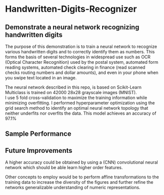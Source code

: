 # Handwritten-Digits-Recognizer
## Demonstrate a neural network recognizing handwritten digits

The purpose of this demonstration is to train a neural network to recognize various handwritten digits and to correctly identify them as numbers.
This forms the basis of several technologies in widespread use such as OCR (Optical Character Recognition) used by the postal system, automated form
reading systems, automated check clearing in finance (read scanned checks routing numbers and dollar amounts), and even in your phone when you swipe text located in an image.

The neural network described in this repo, is based on Scikit-Learn Multiclass is trained on 42000 28x28 grayscale images (MNIST).  
I use 5 fold cross-validation to maximize the training information while minimizing overfitting.
I performed hyperparameter optimization using the grid search method to identify an optimal neural network topology that neither underfits nor overfits the data.
This model achieves an accuracy of 97.1% 

## Sample Performance


## Future Improvements

A higher accuracy could be obtained by using a (CNN) convolutional neural network which should be able learn higher order features.

Other concepts to employ would be to perform affine transformations to the training data to increase the diversity of the figures 
and further refine the networks generalizable understanding of numeric representations.








